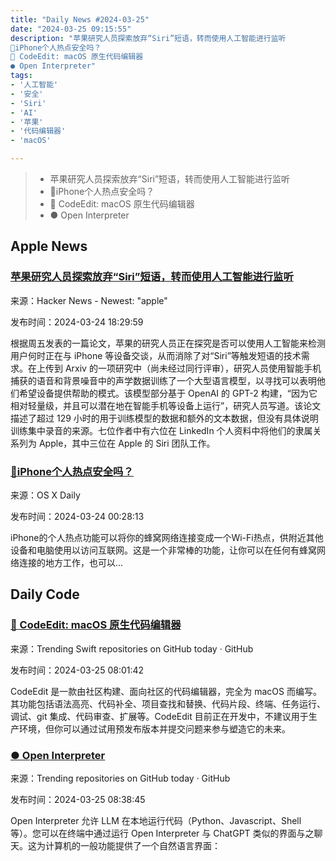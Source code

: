 ```yaml
---
title: "Daily News #2024-03-25"
date: "2024-03-25 09:15:55"
description: "苹果研究人员探索放弃“Siri”短语，转而使用人工智能进行监听
🧐iPhone个人热点安全吗？
🌟 CodeEdit: macOS 原生代码编辑器
● Open Interpreter"
tags: 
- '人工智能'
- '安全'
- 'Siri'
- 'AI'
- '苹果'
- '代码编辑器'
- 'macOS'

---
```


> - 苹果研究人员探索放弃“Siri”短语，转而使用人工智能进行监听
> - 🧐iPhone个人热点安全吗？
> - 🌟 CodeEdit: macOS 原生代码编辑器
> - ● Open Interpreter

## Apple News

### [苹果研究人员探索放弃“Siri”短语，转而使用人工智能进行监听](https://www.technologyreview.com/2024/03/22/1090090/apple-researchers-explore-dropping-siri-phrase-amp-listening-with-ai-instead/)

来源：Hacker News - Newest: "apple"

发布时间：2024-03-24 18:29:59

根据周五发表的一篇论文，苹果的研究人员正在探究是否可以使用人工智能来检测用户何时正在与 iPhone 等设备交谈，从而消除了对“Siri”等触发短语的技术需求。在上传到 Arxiv 的一项研究中（尚未经过同行评审），研究人员使用智能手机捕获的语音和背景噪音中的声学数据训练了一个大型语言模型，以寻找可以表明他们希望设备提供帮助的模式。该模型部分基于 OpenAI 的 GPT-2 构建，“因为它相对轻量级，并且可以潜在地在智能手机等设备上运行”，研究人员写道。该论文描述了超过 129 小时的用于训练模型的数据和额外的文本数据，但没有具体说明训练集中录音的来源。七位作者中有六位在 LinkedIn 个人资料中将他们的隶属关系列为 Apple，其中三位在 Apple 的 Siri 团队工作。

### [🧐iPhone个人热点安全吗？](https://osxdaily.com/2024/03/23/how-secure-are-personal-hotspot-connections-from-iphone/)

来源：OS X Daily

发布时间：2024-03-24 00:28:13

iPhone的个人热点功能可以将你的蜂窝网络连接变成一个Wi-Fi热点，供附近其他设备和电脑使用以访问互联网。这是一个非常棒的功能，让你可以在任何有蜂窝网络连接的地方工作，也可以...

## Daily Code

### [🌟 CodeEdit: macOS 原生代码编辑器](https://github.com/CodeEditApp/CodeEdit)

来源：Trending Swift repositories on GitHub today · GitHub

发布时间：2024-03-25 08:01:42

CodeEdit 是一款由社区构建、面向社区的代码编辑器，完全为 macOS 而编写。其功能包括语法高亮、代码补全、项目查找和替换、代码片段、终端、任务运行、调试、git 集成、代码审查、扩展等。CodeEdit 目前正在开发中，不建议用于生产环境，但你可以通过试用预发布版本并提交问题来参与塑造它的未来。

### [● Open Interpreter](https://github.com/OpenInterpreter/open-interpreter)

来源：Trending repositories on GitHub today · GitHub

发布时间：2024-03-25 08:38:45

Open Interpreter 允许 LLM 在本地运行代码（Python、Javascript、Shell 等）。您可以在终端中通过运行 Open Interpreter 与 ChatGPT 类似的界面与之聊天。这为计算机的一般功能提供了一个自然语言界面：
